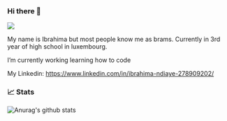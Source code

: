 ### Hi there 👋
![](https://komarev.com/ghpvc/?username=ibndiaye&color=red)

My name is Ibrahima but most people know me as brams. Currently in 3rd year of high school in luxembourg.

I’m currently working learning how to code

My Linkedin: https://www.linkedin.com/in/ibrahima-ndiaye-278909202/

### 📈 Stats

![Anurag's github stats](https://github-readme-stats.vercel.app/api?username=ibndiaye&show_icons=false&theme=dark&bg_color=00000000&hide_border=true&icon_color=4F8CC9&hide_title=true&count_private=true)
